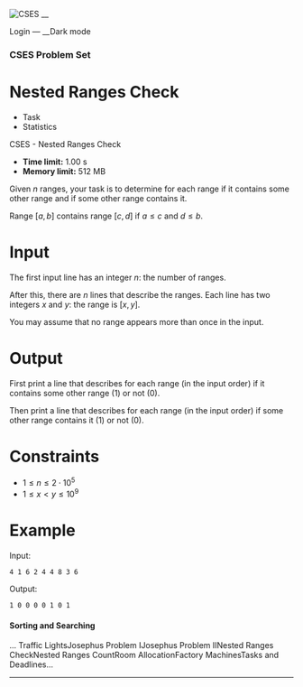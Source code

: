 ![CSES](/logo.png?1) __

Login — __Dark mode

### CSES Problem Set

# Nested Ranges Check

  * Task
  * Statistics

CSES - Nested Ranges Check

  * **Time limit:** 1.00 s
  * **Memory limit:** 512 MB

Given $n$ ranges, your task is to determine for each range if it contains some
other range and if some other range contains it.

Range $[a,b]$ contains range $[c,d]$ if $a \le c$ and $d \le b$.

# Input

The first input line has an integer $n$: the number of ranges.

After this, there are $n$ lines that describe the ranges. Each line has two
integers $x$ and $y$: the range is $[x,y]$.

You may assume that no range appears more than once in the input.

# Output

First print a line that describes for each range (in the input order) if it
contains some other range (1) or not (0).

Then print a line that describes for each range (in the input order) if some
other range contains it (1) or not (0).

# Constraints

  * $1 \le n \le 2 \cdot 10^5$
  * $1 \le x < y \le 10^9$

# Example

Input:

``` 4 1 6 2 4 4 8 3 6 ```

Output:

``` 1 0 0 0 0 1 0 1 ```

#### Sorting and Searching

... Traffic LightsJosephus Problem IJosephus Problem IINested Ranges
CheckNested Ranges CountRoom AllocationFactory MachinesTasks and Deadlines...

* * *

